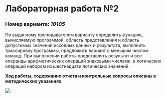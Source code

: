 # Лабораторная работа №2
### Номер варианта: _10105_
По выданному преподавателем варианту определить функцию, вычисляемую программой, область представления и область допустимых значений исходных данных и результата, выполнить трассировку программы, предложить вариант с меньшим числом команд. При выполнении работы представлять результат и все операнды арифметических операций знаковыми числами, а логических операций набором из шестнадцати логических значений.

__Ход работы, содержание отчета и контрольные вопросы описаны в методических указаниях__

![]([url_изображения](https://github.com/[karillisa/OPD/blob/master/Semester%201/Laboratory%20work%202/01.png?raw=true)](https://github.com/karillisa/OPD/blob/master/Semester%201/Laboratory%20work%202/01.png))
